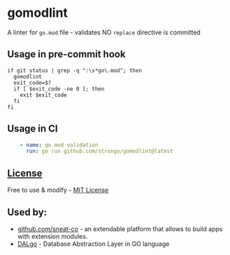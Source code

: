 # gomodlint

A linter for `go.mod` file - validates NO `replace` directive is committed

## Usage in pre-commit hook

```shell
if git status | grep -q ":\s*go\.mod"; then
  gomodlint
  exit_code=$?
  if [ $exit_code -ne 0 ]; then
    exit $exit_code
  fi
fi
```

## Usage in CI

```yaml
    - name: go.mod validation
      run: go run github.com/strongo/gomodlint@latest
```

## [License](LICENSE)

Free to use & modify - [MIT License](https://opensource.org/license/mit/)

## Used by:

- [github.com/sneat-co](https://github.com/sneat-co/) - an extendable platform that allows to build apps with extension modules.
- [DALgo](https://github.com/dal-go) - Database Abstraction Layer in GO language

